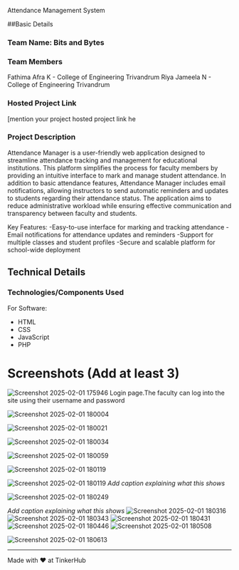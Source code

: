  Attendance Management System


##Basic Details
### Team Name: Bits and Bytes


### Team Members
Fathima Afra K - College of Engineering Trivandrum
Riya Jameela N - College of Engineering Trivandrum

### Hosted Project Link
[mention your project hosted project link he

### Project Description
Attendance Manager is a user-friendly web application designed to streamline attendance tracking and management for educational institutions. This platform simplifies the process for faculty members by providing an intuitive interface to mark and manage student attendance. In addition to basic attendance features, Attendance Manager includes email notifications, allowing instructors to send automatic reminders and updates to students regarding their attendance status. The application aims to reduce administrative workload while ensuring effective communication and transparency between faculty and students.

Key Features:
-Easy-to-use interface for marking and tracking attendance
-Email notifications for attendance updates and reminders
-Support for multiple classes and student profiles
-Secure and scalable platform for school-wide deployment


## Technical Details
### Technologies/Components Used
For Software:
- HTML
- CSS
- JavaScript
- PHP


# Screenshots (Add at least 3)
![Screenshot 2025-02-01 175946](https://github.com/user-attachments/assets/12b68818-6155-440c-99e8-21b7e1028bda)
Login page.The faculty can log into the site using their username and password

![Screenshot 2025-02-01 180004](https://github.com/user-attachments/assets/6bd67a9d-2063-40cf-8b37-94b612b01557)

![Screenshot 2025-02-01 180021](https://github.com/user-attachments/assets/adc03a4d-2ca3-44c5-877c-817a740cdc94)

![Screenshot 2025-02-01 180034](https://github.com/user-attachments/assets/71dd8f0a-82ca-4385-b177-e1d07b8ba82e)

![Screenshot 2025-02-01 180059](https://github.com/user-attachments/assets/007ef40a-2605-403b-9e76-515b3308fb01)

![Screenshot 2025-02-01 180119](https://github.com/user-attachments/assets/23b85975-dc12-4eaf-b236-a6aa077b9cf3)

![Screenshot 2025-02-01 180119](https://github.com/user-attachments/assets/b72572a7-e6bf-457c-b3df-546c11dc5cc0)
*Add caption explaining what this shows*

![Screenshot 2025-02-01 180249](https://github.com/user-attachments/assets/51d83b04-63ad-490d-80d4-fe18c0e52c7c)

*Add caption explaining what this shows*
![Screenshot 2025-02-01 180316](https://github.com/user-attachments/assets/e630bf79-211d-44c9-a2c4-a9a204b20feb)
![Screenshot 2025-02-01 180343](https://github.com/user-attachments/assets/3dfd9e6a-d0ba-4f03-8694-be0ef623a7d7)
![Screenshot 2025-02-01 180431](https://github.com/user-attachments/assets/93666502-42ff-433a-889c-92d549240a61)
![Screenshot 2025-02-01 180446](https://github.com/user-attachments/assets/19dedc5d-9434-41b5-99a3-5c2cf4c57c81)
![Screenshot 2025-02-01 180508](https://github.com/user-attachments/assets/cbf28eb0-b693-4f3f-b81b-9ce39ac48f73)

![Screenshot 2025-02-01 180613](https://github.com/user-attachments/assets/026f5ac7-3711-4b5e-916c-056578d3e9c3)


---
Made with ❤️ at TinkerHub
